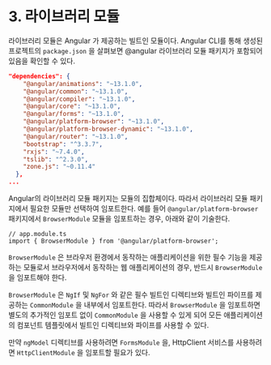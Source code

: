 # 3. 라이브러리 모듈

라이브러리 모듈은 Angular 가 제공하는 빌트인 모듈이다. Angular CLI를 통해 생성된 프로젝트의 `package.json` 을 살펴보면 @angular 라이브러리 모듈 패키지가 포함되어 있음을 확인할 수 있다.

```json
"dependencies": {
    "@angular/animations": "~13.1.0",
    "@angular/common": "~13.1.0",
    "@angular/compiler": "~13.1.0",
    "@angular/core": "~13.1.0",
    "@angular/forms": "~13.1.0",
    "@angular/platform-browser": "~13.1.0",
    "@angular/platform-browser-dynamic": "~13.1.0",
    "@angular/router": "~13.1.0",
    "bootstrap": "^3.3.7",
    "rxjs": "~7.4.0",
    "tslib": "^2.3.0",
    "zone.js": "~0.11.4"
  },
...
```

Angular의 라이브러리 모듈 패키지는 모듈의 집합체이다. 따라서 라이브러리 모듈 패키지에서 필요한 모듈만 선택하여 임포트한다. 예를 들어 `@angular/platform-browser` 패키지에서 `BrowserModule` 모듈을 임포트하는 경우, 아래와 같이 기술한다.

```tsx
// app.module.ts
import { BrowserModule } from '@angular/platform-browser';
```

`BrowserModule` 은 브라우저 환경에서 동작하는 애플리케이션을 위한 필수 기능을 제공하는 모듈로서 브라우저에서 동작하는 웹 애플리케이션의 경우, 반드시 `BrowserModule` 을 임포트해야 한다.

`BrowserModule` 은 `NgIf` 및 `NgFor` 와 같은 필수 빌트인 디렉티브와 빌트인 파이프를 제공하는 `CommonModule` 을 내부에서 임포트한다. 따라서 `BrowserModule` 을 임포트하면 별도의 추가적인 임포트 없이 `CommonModule` 을 사용할 수 있게 되어 모든 애플리케이션의 컴포넌트 템플릿에서 빌트인 디렉티브와 파이프를 사용할 수 있다.

만약 `ngModel` 디렉티브를 사용하려면 `FormsModule` 을, HttpClient 서비스를 사용하려면 `HttpClientModule` 을 임포트할 필요가 있다.